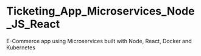 # Ticketing_App_Microservices_Node_JS_React
E-Commerce app using Microservices built with Node, React, Docker and Kubernetes
